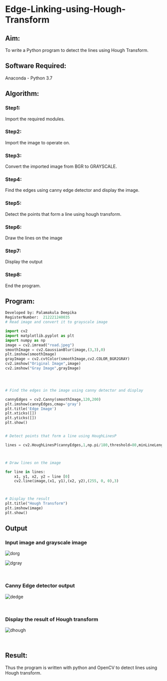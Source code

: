 # Edge-Linking-using-Hough-Transform
## Aim:
To write a Python program to detect the lines using Hough Transform.

## Software Required:
Anaconda - Python 3.7

## Algorithm:
### Step1:
Import the required modules.

### Step2:
Import the image to operate on.

### Step3:
Convert the imported image from BGR to GRAYSCALE.

### Step4:
Find the edges using canny edge detector and display the image.

### Step5:
Detect the points that form a line using hough transform.

### Step6:
Draw the lines on the image

### Step7:
Display the output

### Step8:
End the program.

## Program:
```Python
Developed by: Palamakula Deepika
RegisterNumber:  212221240035
# Read image and convert it to grayscale image

import cv2
import matplotlib.pyplot as plt
import numpy as np
image = cv2.imread("road.jpeg")
smoothImage = cv2.GaussianBlur(image,(3,3),0)
plt.imshow(smoothImage)
grayImage = cv2.cvtColor(smoothImage,cv2.COLOR_BGR2GRAY)
cv2.imshow("Original Image",image)
cv2.imshow("Gray Image",grayImage)




# Find the edges in the image using canny detector and display

cannyEdges = cv2.Canny(smoothImage,120,200)
plt.imshow(cannyEdges,cmap='gray')
plt.title('Edge Image')
plt.xticks([])
plt.yticks([])
plt.show()


# Detect points that form a line using HoughLinesP

lines = cv2.HoughLinesP(cannyEdges,1,np.pi/180,threshold=80,minLineLength = 50,maxLineGap = 250)



# Draw lines on the image

for line in lines:
    x1, y1, x2, y2 = line [0]
    cv2.line(image,(x1, y1),(x2, y2),(255, 0, 0),3)



# Display the result
plt.title("Hough Transform")
plt.imshow(image)
plt.show()


```
## Output

### Input image and grayscale image
![dorg](https://user-images.githubusercontent.com/94154679/171150712-4f8b903a-9768-4044-bdbc-deb151d69887.png)

![dgray](https://user-images.githubusercontent.com/94154679/171150700-a4529134-5819-4558-8661-ffc29571c705.png)

<br>

### Canny Edge detector output
![dedge](https://user-images.githubusercontent.com/94154679/171150807-d4216528-5965-42b7-8fdc-d8abc40d8b98.png)

<br>


### Display the result of Hough transform
![dhough](https://user-images.githubusercontent.com/94154679/171150836-8aec66ae-ec5b-43af-87df-6cef3609858c.png)

<br>



## Result:
Thus the program is written with python and OpenCV to detect lines using Hough transform. 
